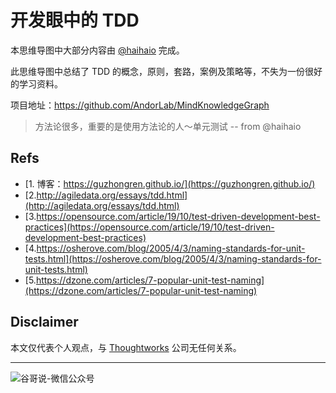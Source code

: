 # 开发眼中的 TDD


本思维导图中大部分内容由 [@haihaio](https://github.com/haihaio) 完成。

此思维导图中总结了 TDD 的概念，原则，套路，案例及策略等，不失为一份很好的学习资料。

项目地址：https://github.com/AndorLab/MindKnowledgeGraph

> 方法论很多，重要的是使用方法论的人～单元测试  -- from @haihaio

## Refs

* [1. 博客：https://guzhongren.github.io/](https://guzhongren.github.io/)
* [2.http://agiledata.org/essays/tdd.html](http://agiledata.org/essays/tdd.html)
* [3.https://opensource.com/article/19/10/test-driven-development-best-practices](https://opensource.com/article/19/10/test-driven-development-best-practices)
* [4.https://osherove.com/blog/2005/4/3/naming-standards-for-unit-tests.html](https://osherove.com/blog/2005/4/3/naming-standards-for-unit-tests.html)
* [5.https://dzone.com/articles/7-popular-unit-test-naming](https://dzone.com/articles/7-popular-unit-test-naming)

## Disclaimer

本文仅代表个人观点，与 [Thoughtworks](https://www.Thoughtworks.com/) 公司无任何关系。

----
![谷哥说-微信公众号](https://cdn.jsdelivr.net/gh/guzhongren/data-hosting@master/20210819/扫码_搜索联合传播样式-白色版。ae9zxgscqcg.png)

